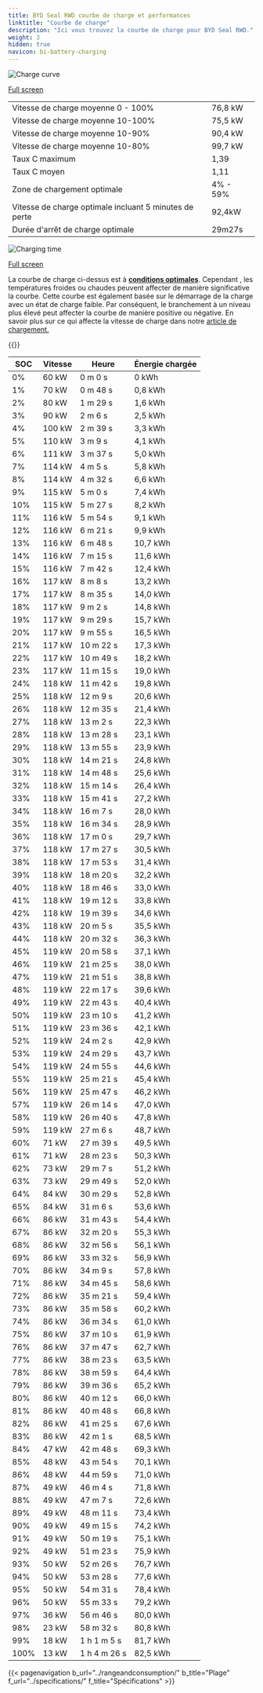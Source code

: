 ```yaml
---
title: BYD Seal RWD courbe de charge et performances
linktitle: "Courbe de charge"
description: "Ici vous trouvez la courbe de charge pour BYD Seal RWD."
weight: 3
hidden: true
navicon: bi-battery-charging
---
```

<!-- markdownlint-disable MD033 -->
<img src="/images/models/byd/seal/seal_rwd/chargingcurve.svg" alt="Charge curve" class="img-fluid">

[Full screen](/images/models/byd/seal/seal_rwd/chargingcurve.svg)


<table class="table table-striped border">
<tbody>
<tr>
<td>Vitesse de charge moyenne 0 - 100%</td><td>76,8 kW</td>
</tr>
<tr>
<td>Vitesse de charge moyenne 10-100%</td><td>75,5 kW</td>
</tr>
<tr>
<td>Vitesse de charge moyenne 10-90%</td><td>90,4 kW</td>
</tr>
<tr>
<td>Vitesse de charge moyenne 10-80%</td><td>99,7 kW</td>
</tr>
<tr>
<td>Taux C maximum</td><td>1,39</td>
</tr>
<tr>
<td>Taux C moyen</td><td>1,11</td>
</tr>
<tr>
<td>Zone de chargement optimale</td><td>4% - 59%</td>
</tr>
<tr>
<td>Vitesse de charge optimale incluant 5 minutes de perte</td><td>92,4kW</td>
</tr>
<tr>
<td>Durée d'arrêt de charge optimale</td><td>29m27s</td>
</tr>
</tbody>
</table>
<img src="/images/models/byd/seal/seal_rwd/chargingtime.svg" alt="Charging time" class="img-fluid">

[Full screen](/images/models/byd/seal/seal_rwd/chargingtime.svg)


La courbe de charge ci-dessus est à **[conditions optimales](../../../../../technology/battery/charging/#temperature)**. Cependant , les températures froides ou chaudes peuvent affecter de manière significative la courbe. Cette courbe est également basée sur le démarrage de la charge avec un état de charge faible. Par conséquent, le branchement à un niveau plus élevé peut affecter la courbe de manière positive ou négative. En savoir plus sur ce qui affecte la vitesse de charge dans notre [article de chargement.](../../../../../technology/battery/charging/)


{{<evkxdisplayaddarticle />}}
<table class="table table-striped border">
<thead>
<tr><th>SOC</th><th>Vitesse</th><th>Heure</th><th>Énergie chargée</th></tr>
</thead>
<tbody>
<tr>
<td>0%</td><td>60 kW</td><td> 0 m 0 s </td><td>0 kWh </td>
</tr>
<tr>
<td>1%</td><td>70 kW</td><td> 0 m 48 s </td><td>0,8 kWh </td>
</tr>
<tr>
<td>2%</td><td>80 kW</td><td> 1 m 29 s </td><td>1,6 kWh </td>
</tr>
<tr>
<td>3%</td><td>90 kW</td><td> 2 m 6 s </td><td>2,5 kWh </td>
</tr>
<tr>
<td>4%</td><td>100 kW</td><td> 2 m 39 s </td><td>3,3 kWh </td>
</tr>
<tr>
<td>5%</td><td>110 kW</td><td> 3 m 9 s </td><td>4,1 kWh </td>
</tr>
<tr>
<td>6%</td><td>111 kW</td><td> 3 m 37 s </td><td>5,0 kWh </td>
</tr>
<tr>
<td>7%</td><td>114 kW</td><td> 4 m 5 s </td><td>5,8 kWh </td>
</tr>
<tr>
<td>8%</td><td>114 kW</td><td> 4 m 32 s </td><td>6,6 kWh </td>
</tr>
<tr>
<td>9%</td><td>115 kW</td><td> 5 m 0 s </td><td>7,4 kWh </td>
</tr>
<tr>
<td>10%</td><td>115 kW</td><td> 5 m 27 s </td><td>8,2 kWh </td>
</tr>
<tr>
<td>11%</td><td>116 kW</td><td> 5 m 54 s </td><td>9,1 kWh </td>
</tr>
<tr>
<td>12%</td><td>116 kW</td><td> 6 m 21 s </td><td>9,9 kWh </td>
</tr>
<tr>
<td>13%</td><td>116 kW</td><td> 6 m 48 s </td><td>10,7 kWh </td>
</tr>
<tr>
<td>14%</td><td>116 kW</td><td> 7 m 15 s </td><td>11,6 kWh </td>
</tr>
<tr>
<td>15%</td><td>116 kW</td><td> 7 m 42 s </td><td>12,4 kWh </td>
</tr>
<tr>
<td>16%</td><td>117 kW</td><td> 8 m 8 s </td><td>13,2 kWh </td>
</tr>
<tr>
<td>17%</td><td>117 kW</td><td> 8 m 35 s </td><td>14,0 kWh </td>
</tr>
<tr>
<td>18%</td><td>117 kW</td><td> 9 m 2 s </td><td>14,8 kWh </td>
</tr>
<tr>
<td>19%</td><td>117 kW</td><td> 9 m 29 s </td><td>15,7 kWh </td>
</tr>
<tr>
<td>20%</td><td>117 kW</td><td> 9 m 55 s </td><td>16,5 kWh </td>
</tr>
<tr>
<td>21%</td><td>117 kW</td><td> 10 m 22 s </td><td>17,3 kWh </td>
</tr>
<tr>
<td>22%</td><td>117 kW</td><td> 10 m 49 s </td><td>18,2 kWh </td>
</tr>
<tr>
<td>23%</td><td>117 kW</td><td> 11 m 15 s </td><td>19,0 kWh </td>
</tr>
<tr>
<td>24%</td><td>118 kW</td><td> 11 m 42 s </td><td>19,8 kWh </td>
</tr>
<tr>
<td>25%</td><td>118 kW</td><td> 12 m 9 s </td><td>20,6 kWh </td>
</tr>
<tr>
<td>26%</td><td>118 kW</td><td> 12 m 35 s </td><td>21,4 kWh </td>
</tr>
<tr>
<td>27%</td><td>118 kW</td><td> 13 m 2 s </td><td>22,3 kWh </td>
</tr>
<tr>
<td>28%</td><td>118 kW</td><td> 13 m 28 s </td><td>23,1 kWh </td>
</tr>
<tr>
<td>29%</td><td>118 kW</td><td> 13 m 55 s </td><td>23,9 kWh </td>
</tr>
<tr>
<td>30%</td><td>118 kW</td><td> 14 m 21 s </td><td>24,8 kWh </td>
</tr>
<tr>
<td>31%</td><td>118 kW</td><td> 14 m 48 s </td><td>25,6 kWh </td>
</tr>
<tr>
<td>32%</td><td>118 kW</td><td> 15 m 14 s </td><td>26,4 kWh </td>
</tr>
<tr>
<td>33%</td><td>118 kW</td><td> 15 m 41 s </td><td>27,2 kWh </td>
</tr>
<tr>
<td>34%</td><td>118 kW</td><td> 16 m 7 s </td><td>28,0 kWh </td>
</tr>
<tr>
<td>35%</td><td>118 kW</td><td> 16 m 34 s </td><td>28,9 kWh </td>
</tr>
<tr>
<td>36%</td><td>118 kW</td><td> 17 m 0 s </td><td>29,7 kWh </td>
</tr>
<tr>
<td>37%</td><td>118 kW</td><td> 17 m 27 s </td><td>30,5 kWh </td>
</tr>
<tr>
<td>38%</td><td>118 kW</td><td> 17 m 53 s </td><td>31,4 kWh </td>
</tr>
<tr>
<td>39%</td><td>118 kW</td><td> 18 m 20 s </td><td>32,2 kWh </td>
</tr>
<tr>
<td>40%</td><td>118 kW</td><td> 18 m 46 s </td><td>33,0 kWh </td>
</tr>
<tr>
<td>41%</td><td>118 kW</td><td> 19 m 12 s </td><td>33,8 kWh </td>
</tr>
<tr>
<td>42%</td><td>118 kW</td><td> 19 m 39 s </td><td>34,6 kWh </td>
</tr>
<tr>
<td>43%</td><td>118 kW</td><td> 20 m 5 s </td><td>35,5 kWh </td>
</tr>
<tr>
<td>44%</td><td>118 kW</td><td> 20 m 32 s </td><td>36,3 kWh </td>
</tr>
<tr>
<td>45%</td><td>119 kW</td><td> 20 m 58 s </td><td>37,1 kWh </td>
</tr>
<tr>
<td>46%</td><td>119 kW</td><td> 21 m 25 s </td><td>38,0 kWh </td>
</tr>
<tr>
<td>47%</td><td>119 kW</td><td> 21 m 51 s </td><td>38,8 kWh </td>
</tr>
<tr>
<td>48%</td><td>119 kW</td><td> 22 m 17 s </td><td>39,6 kWh </td>
</tr>
<tr>
<td>49%</td><td>119 kW</td><td> 22 m 43 s </td><td>40,4 kWh </td>
</tr>
<tr>
<td>50%</td><td>119 kW</td><td> 23 m 10 s </td><td>41,2 kWh </td>
</tr>
<tr>
<td>51%</td><td>119 kW</td><td> 23 m 36 s </td><td>42,1 kWh </td>
</tr>
<tr>
<td>52%</td><td>119 kW</td><td> 24 m 2 s </td><td>42,9 kWh </td>
</tr>
<tr>
<td>53%</td><td>119 kW</td><td> 24 m 29 s </td><td>43,7 kWh </td>
</tr>
<tr>
<td>54%</td><td>119 kW</td><td> 24 m 55 s </td><td>44,6 kWh </td>
</tr>
<tr>
<td>55%</td><td>119 kW</td><td> 25 m 21 s </td><td>45,4 kWh </td>
</tr>
<tr>
<td>56%</td><td>119 kW</td><td> 25 m 47 s </td><td>46,2 kWh </td>
</tr>
<tr>
<td>57%</td><td>119 kW</td><td> 26 m 14 s </td><td>47,0 kWh </td>
</tr>
<tr>
<td>58%</td><td>119 kW</td><td> 26 m 40 s </td><td>47,8 kWh </td>
</tr>
<tr>
<td>59%</td><td>119 kW</td><td> 27 m 6 s </td><td>48,7 kWh </td>
</tr>
<tr>
<td>60%</td><td>71 kW</td><td> 27 m 39 s </td><td>49,5 kWh </td>
</tr>
<tr>
<td>61%</td><td>71 kW</td><td> 28 m 23 s </td><td>50,3 kWh </td>
</tr>
<tr>
<td>62%</td><td>73 kW</td><td> 29 m 7 s </td><td>51,2 kWh </td>
</tr>
<tr>
<td>63%</td><td>73 kW</td><td> 29 m 49 s </td><td>52,0 kWh </td>
</tr>
<tr>
<td>64%</td><td>84 kW</td><td> 30 m 29 s </td><td>52,8 kWh </td>
</tr>
<tr>
<td>65%</td><td>84 kW</td><td> 31 m 6 s </td><td>53,6 kWh </td>
</tr>
<tr>
<td>66%</td><td>86 kW</td><td> 31 m 43 s </td><td>54,4 kWh </td>
</tr>
<tr>
<td>67%</td><td>86 kW</td><td> 32 m 20 s </td><td>55,3 kWh </td>
</tr>
<tr>
<td>68%</td><td>86 kW</td><td> 32 m 56 s </td><td>56,1 kWh </td>
</tr>
<tr>
<td>69%</td><td>86 kW</td><td> 33 m 32 s </td><td>56,9 kWh </td>
</tr>
<tr>
<td>70%</td><td>86 kW</td><td> 34 m 9 s </td><td>57,8 kWh </td>
</tr>
<tr>
<td>71%</td><td>86 kW</td><td> 34 m 45 s </td><td>58,6 kWh </td>
</tr>
<tr>
<td>72%</td><td>86 kW</td><td> 35 m 21 s </td><td>59,4 kWh </td>
</tr>
<tr>
<td>73%</td><td>86 kW</td><td> 35 m 58 s </td><td>60,2 kWh </td>
</tr>
<tr>
<td>74%</td><td>86 kW</td><td> 36 m 34 s </td><td>61,0 kWh </td>
</tr>
<tr>
<td>75%</td><td>86 kW</td><td> 37 m 10 s </td><td>61,9 kWh </td>
</tr>
<tr>
<td>76%</td><td>86 kW</td><td> 37 m 47 s </td><td>62,7 kWh </td>
</tr>
<tr>
<td>77%</td><td>86 kW</td><td> 38 m 23 s </td><td>63,5 kWh </td>
</tr>
<tr>
<td>78%</td><td>86 kW</td><td> 38 m 59 s </td><td>64,4 kWh </td>
</tr>
<tr>
<td>79%</td><td>86 kW</td><td> 39 m 36 s </td><td>65,2 kWh </td>
</tr>
<tr>
<td>80%</td><td>86 kW</td><td> 40 m 12 s </td><td>66,0 kWh </td>
</tr>
<tr>
<td>81%</td><td>86 kW</td><td> 40 m 48 s </td><td>66,8 kWh </td>
</tr>
<tr>
<td>82%</td><td>86 kW</td><td> 41 m 25 s </td><td>67,6 kWh </td>
</tr>
<tr>
<td>83%</td><td>86 kW</td><td> 42 m 1 s </td><td>68,5 kWh </td>
</tr>
<tr>
<td>84%</td><td>47 kW</td><td> 42 m 48 s </td><td>69,3 kWh </td>
</tr>
<tr>
<td>85%</td><td>48 kW</td><td> 43 m 54 s </td><td>70,1 kWh </td>
</tr>
<tr>
<td>86%</td><td>48 kW</td><td> 44 m 59 s </td><td>71,0 kWh </td>
</tr>
<tr>
<td>87%</td><td>49 kW</td><td> 46 m 4 s </td><td>71,8 kWh </td>
</tr>
<tr>
<td>88%</td><td>49 kW</td><td> 47 m 7 s </td><td>72,6 kWh </td>
</tr>
<tr>
<td>89%</td><td>49 kW</td><td> 48 m 11 s </td><td>73,4 kWh </td>
</tr>
<tr>
<td>90%</td><td>49 kW</td><td> 49 m 15 s </td><td>74,2 kWh </td>
</tr>
<tr>
<td>91%</td><td>49 kW</td><td> 50 m 19 s </td><td>75,1 kWh </td>
</tr>
<tr>
<td>92%</td><td>49 kW</td><td> 51 m 23 s </td><td>75,9 kWh </td>
</tr>
<tr>
<td>93%</td><td>50 kW</td><td> 52 m 26 s </td><td>76,7 kWh </td>
</tr>
<tr>
<td>94%</td><td>50 kW</td><td> 53 m 28 s </td><td>77,6 kWh </td>
</tr>
<tr>
<td>95%</td><td>50 kW</td><td> 54 m 31 s </td><td>78,4 kWh </td>
</tr>
<tr>
<td>96%</td><td>50 kW</td><td> 55 m 33 s </td><td>79,2 kWh </td>
</tr>
<tr>
<td>97%</td><td>36 kW</td><td> 56 m 46 s </td><td>80,0 kWh </td>
</tr>
<tr>
<td>98%</td><td>23 kW</td><td> 58 m 32 s </td><td>80,8 kWh </td>
</tr>
<tr>
<td>99%</td><td>18 kW</td><td>1 h 1 m 5 s </td><td>81,7 kWh </td>
</tr>
<tr>
<td>100%</td><td>13 kW</td><td>1 h 4 m 26 s </td><td>82,5 kWh </td>
</tr>
</tbody>
</table>


{{< pagenavigation b_url="../rangeandconsumption/" b_title="Plage" f_url="../specifications/" f_title="Spécifications" >}}
